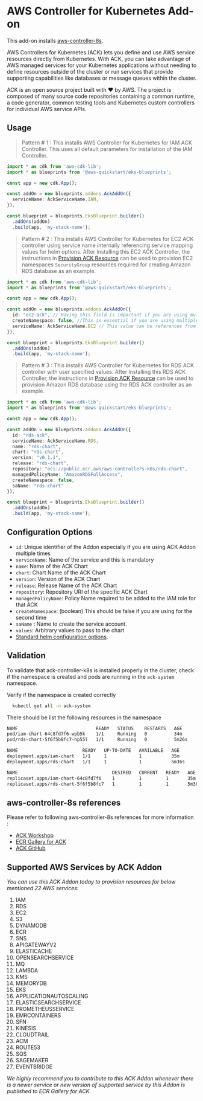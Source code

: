 # AWS Controller for Kubernetes Add-on

This add-on installs [aws-controller-8s](https://github.com/aws-controllers-k8s/community).

AWS Controllers for Kubernetes (ACK) lets you define and use AWS service resources directly from Kubernetes. With ACK, you can take advantage of AWS managed services for your Kubernetes applications without needing to define resources outside of the cluster or run services that provide supporting capabilities like databases or message queues within the cluster.

ACK is an open source project built with ❤️ by AWS. The project is composed of many source code repositories containing a common runtime, a code generator, common testing tools and Kubernetes custom controllers for individual AWS service APIs.

## Usage

> Pattern # 1 : This installs AWS Controller for Kubernetes for IAM ACK Controller. This uses all default parameters for installation of the IAM Controller.

```typescript
import * as cdk from 'aws-cdk-lib';
import * as blueprints from '@aws-quickstart/eks-blueprints';

const app = new cdk.App();

const addOn = new blueprints.addons.AckAddOn({
  serviceName: AckServiceName.IAM,
}),

const blueprint = blueprints.EksBlueprint.builder()
  .addOns(addOn)
  .build(app, 'my-stack-name');
```

> Pattern # 2 : This installs AWS Controller for Kubernetes for EC2 ACK controller using service name internally referencing service mapping values for helm options. After Installing this EC2 ACK Controller, the instructions in [Provision ACK Resource](https://preview--eksworkshop-v2-next.netlify.app/docs/gitops/controlplanes/ack/configureResources) can be used to provision EC2 namespaces `SecurityGroup` resources required for creating Amazon RDS database as an example.

```typescript
import * as cdk from 'aws-cdk-lib';
import * as blueprints from '@aws-quickstart/eks-blueprints';

const app = new cdk.App();

const addOn = new blueprints.addons.AckAddOn({
  id: "ec2-ack", // Having this field is important if you are using multiple iterations of this Addon.
  createNamespace: false, //This is essential if you are using multiple iterations of this Addon to run in same namespace.
  serviceName: AckServiceName.EC2 // This value can be references from supported service section below,
}),

const blueprint = blueprints.EksBlueprint.builder()
  .addOns(addOn)
  .build(app, 'my-stack-name');
```

> Pattern # 3 : This installs AWS Controller for Kubernetes for RDS ACK controller with user specified values. After Installing this RDS ACK Controller, the instructions in [Provision ACK Resource](https://preview--eksworkshop-v2-next.netlify.app/docs/gitops/controlplanes/ack/configureResources) can be used to provision Amazon RDS database using the RDS ACK controller as an example.

```typescript
import * as cdk from 'aws-cdk-lib';
import * as blueprints from '@aws-quickstart/eks-blueprints';

const app = new cdk.App();

const addOn = new blueprints.addons.AckAddOn({
  id: "rds-ack",
  serviceName: AckServiceName.RDS,
  name: "rds-chart",
  chart: "rds-chart",
  version: "v0.1.1",
  release: "rds-chart",
  repository: "oci://public.ecr.aws/aws-controllers-k8s/rds-chart",
  managedPolicyName: "AmazonRDSFullAccess",
  createNamespace: false,
  saName: "rds-chart"
}),

const blueprint = blueprints.EksBlueprint.builder()
  .addOns(addOn)
  .build(app, 'my-stack-name');
```

## Configuration Options

- `id`: Unique identifier of the Addon especially if you are using ACK Addon multiple times
- `serviceName`: Name of the service and this is mandatory
- `name`: Name of the ACK Chart
- `chart`: Chart Name of the ACK Chart
- `version`: Version of the ACK Chart
- `release`: Release Name of the ACK Chart
- `repository`: Repository URI of the specific ACK Chart
- `managedPolicyName`: Policy Name required to be added to the IAM role for that ACK
- `createNamespace`: (boolean) This should be false if you are using for the second time
- `saName` : Name to create the service account.
- `values`: Arbitrary values to pass to the chart
- [Standard helm configuration options](https://github.com/aws-quickstart/cdk-eks-blueprints/blob/main/docs/addons/index.md#standard-helm-add-on-configuration-options).

## Validation

To validate that ack-controller-k8s is installed properly in the cluster, check if the namespace is created and pods are running in the `ack-system` namespace.

Verify if the namespace is created correctly
```bash
  kubectl get all -n ack-system
```
There should be list the following resources in the namespace
```bash
NAME                             READY   STATUS    RESTARTS   AGE
pod/iam-chart-64c8fd7f6-wpb5k    1/1     Running   0          34m
pod/rds-chart-5f6f5b8fc7-hp55l   1/1     Running   0          5m26s

NAME                        READY   UP-TO-DATE   AVAILABLE   AGE
deployment.apps/iam-chart   1/1     1            1           35m
deployment.apps/rds-chart   1/1     1            1           5m36s

NAME                                   DESIRED   CURRENT   READY   AGE
replicaset.apps/iam-chart-64c8fd7f6    1         1         1       35m
replicaset.apps/rds-chart-5f6f5b8fc7   1         1         1       5m36s
```

## aws-controller-8s references

Please refer to following aws-controller-8s references for more information :
- [ACK Workshop](https://preview--eksworkshop-v2-next.netlify.app/docs/gitops/controlplanes/ack/)
- [ECR Gallery for ACK](https://gallery.ecr.aws/aws-controllers-k8s/) 
- [ACK GitHub](https://github.com/aws-controllers-k8s/community)

## Supported AWS Services by ACK Addon

*You can use this ACK Addon today to provision resources for below mentioned 22 AWS services:*

1. IAM
2. RDS
3. EC2
4. S3
5. DYNAMODB
6. ECR
7. SNS
8. APIGATEWAYV2
9. ELASTICACHE
10. OPENSEARCHSERVICE
11. MQ
12. LAMBDA
13. KMS
14. MEMORYDB
15. EKS
16. APPLICATIONAUTOSCALING
17. ELASTICSEARCHSERVICE
18. PROMETHEUSSERVICE
19. EMRCONTAINERS
20. SFN
21. KINESIS
22. CLOUDTRAIL
23. ACM
24. ROUTE53
25. SQS
26. SAGEMAKER
27. EVENTBRIDGE

*We highly recommend you to contribute to this ACK Addon whenever there is a newer service or new version of supported service by this Addon is published to ECR Gallery for ACK.*